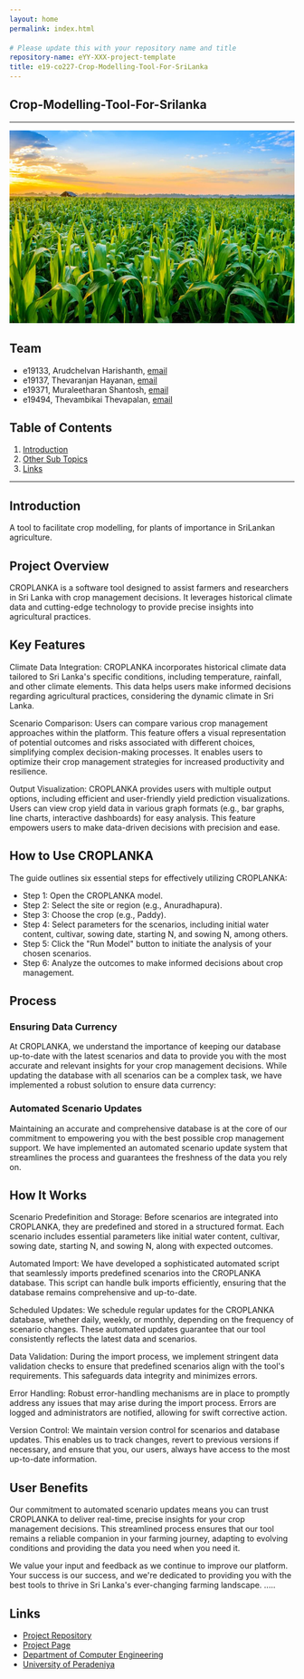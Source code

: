 ```yaml
---
layout: home
permalink: index.html

# Please update this with your repository name and title
repository-name: eYY-XXX-project-template
title: e19-co227-Crop-Modelling-Tool-For-SriLanka
---
```


[comment]: # "This is the standard layout for the project, but you can clean this and use your own template"

## Crop-Modelling-Tool-For-Srilanka
---

<!-- 
This is a sample image, to show how to add images to your page. To learn more options, please refer [this](https://projects.ce.pdn.ac.lk/docs/faq/how-to-add-an-image/)

![Sample Image](./images/sample.png)
 -->
![Crop Plant](./images/PageShowingImage.jpg)




## Team
-  e19133, Arudchelvan Harishanth, [email](mailto:e19133@eng.pdn.ac.lk)
-  e19137, Thevaranjan Hayanan, [email](mailto:e19137@eng.pdn.ac.lk)
-  e19371, Muraleetharan Shantosh, [email](mailto:e19371@eng.pdn.ac.lk)
-  e19494, Thevambikai Thevapalan, [email](mailto:e19494@eng.pdn.ac.lk)

## Table of Contents
1. [Introduction](#introduction)
2. [Other Sub Topics](#other-sub-topics)
3. [Links](#links)

---

## Introduction

 A tool to facilitate crop modelling, for plants of importance in SriLankan agriculture.

## Project Overview
CROPLANKA is a software tool designed to assist farmers and researchers in Sri Lanka with crop management decisions. It leverages historical climate data and cutting-edge technology to provide precise insights into agricultural practices.

## Key Features
Climate Data Integration: CROPLANKA incorporates historical climate data tailored to Sri Lanka's specific conditions, including temperature, rainfall, and other climate elements. This data helps users make informed decisions regarding agricultural practices, considering the dynamic climate in Sri Lanka.

Scenario Comparison: Users can compare various crop management approaches within the platform. This feature offers a visual representation of potential outcomes and risks associated with different choices, simplifying complex decision-making processes. It enables users to optimize their crop management strategies for increased productivity and resilience.

Output Visualization: CROPLANKA provides users with multiple output options, including efficient and user-friendly yield prediction visualizations. Users can view crop yield data in various graph formats (e.g., bar graphs, line charts, interactive dashboards) for easy analysis. This feature empowers users to make data-driven decisions with precision and ease.

## How to Use CROPLANKA
The guide outlines six essential steps for effectively utilizing CROPLANKA:

- Step 1: Open the CROPLANKA model.
- Step 2: Select the site or region (e.g., Anuradhapura).
- Step 3: Choose the crop (e.g., Paddy).
- Step 4: Select parameters for the scenarios, including initial water content, cultivar, sowing date, starting N, and sowing N, among others.
- Step 5: Click the "Run Model" button to initiate the analysis of your chosen scenarios.
- Step 6: Analyze the outcomes to make informed decisions about crop management.

## Process

### Ensuring Data Currency

At CROPLANKA, we understand the importance of keeping our database up-to-date with the latest scenarios and data to provide you with the most accurate and relevant insights for your crop management decisions. While updating the database with all scenarios can be a complex task, we have implemented a robust solution to ensure data currency:

### Automated Scenario Updates

Maintaining an accurate and comprehensive database is at the core of our commitment to empowering you with the best possible crop management support. We have implemented an automated scenario update system that streamlines the process and guarantees the freshness of the data you rely on.

## How It Works

Scenario Predefinition and Storage: Before scenarios are integrated into CROPLANKA, they are predefined and stored in a structured format. Each scenario includes essential parameters like initial water content, cultivar, sowing date, starting N, and sowing N, along with expected outcomes.

Automated Import: We have developed a sophisticated automated script that seamlessly imports predefined scenarios into the CROPLANKA database. This script can handle bulk imports efficiently, ensuring that the database remains comprehensive and up-to-date.

Scheduled Updates: We schedule regular updates for the CROPLANKA database, whether daily, weekly, or monthly, depending on the frequency of scenario changes. These automated updates guarantee that our tool consistently reflects the latest data and scenarios.

Data Validation: During the import process, we implement stringent data validation checks to ensure that predefined scenarios align with the tool's requirements. This safeguards data integrity and minimizes errors.

Error Handling: Robust error-handling mechanisms are in place to promptly address any issues that may arise during the import process. Errors are logged and administrators are notified, allowing for swift corrective action.

Version Control: We maintain version control for scenarios and database updates. This enables us to track changes, revert to previous versions if necessary, and ensure that you, our users, always have access to the most up-to-date information.

## User Benefits

Our commitment to automated scenario updates means you can trust CROPLANKA to deliver real-time, precise insights for your crop management decisions. This streamlined process ensures that our tool remains a reliable companion in your farming journey, adapting to evolving conditions and providing the data you need when you need it.

We value your input and feedback as we continue to improve our platform. Your success is our success, and we're dedicated to providing you with the best tools to thrive in Sri Lanka's ever-changing farming landscape.
.....

## Links

- [Project Repository](https://github.com/cepdnaclk/e19-co227-Crop-Modelling-Tool-For-SriLanka.git)
- [Project Page](https://cepdnaclk.github.io/e19-co227-Crop-Modelling-Tool-For-SriLanka/)
- [Department of Computer Engineering](http://www.ce.pdn.ac.lk/)
- [University of Peradeniya](https://eng.pdn.ac.lk/)


[//]: # (Please refer this to learn more about Markdown syntax)
[//]: # (https://github.com/adam-p/markdown-here/wiki/Markdown-Cheatsheet)
